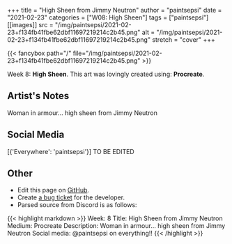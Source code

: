 +++
title =       "High Sheen from Jimmy Neutron"
author =      "paintsepsi"
date =        "2021-02-23"
categories =  ["W08: High Sheen"]
tags =        ["paintsepsi"]
[[images]]
                      src = "/img/paintsepsi/2021-02-23+f134fb41fbe62dbf11697219214c2b45.png"
                      alt = "/img/paintsepsi/2021-02-23+f134fb41fbe62dbf11697219214c2b45.png"
                      stretch = "cover"
+++


{{< fancybox path="/" file="/img/paintsepsi/2021-02-23+f134fb41fbe62dbf11697219214c2b45.png" >}}


Week 8: **High Sheen**. This art was lovingly created using: **Procreate**.

## Artist's Notes

Woman in armour... high sheen from Jimmy Neutron

## Social Media

[{'Everywhere': 'paintsepsi'}] TO BE EDITED

## Other

- Edit this page on [GitHub](https://github.com/teaminkling/web-refresh/edit/main/blog/content/blog/paintsepsi-week-8-41d3.md).
- Create [a bug ticket](https://github.com/teaminkling/web-refresh/issues/new?assignees=&labels=bug&template=problem-report.md&title=) for the developer.
- Parsed source from Discord is as follows:

{{< highlight markdown >}}
Week: 8
Title: High Sheen from Jimmy Neutron
Medium: Procreate
Description: Woman in armour... high sheen from Jimmy Neutron
Social media: @paintsepsi on everything!!
{{< /highlight >}}